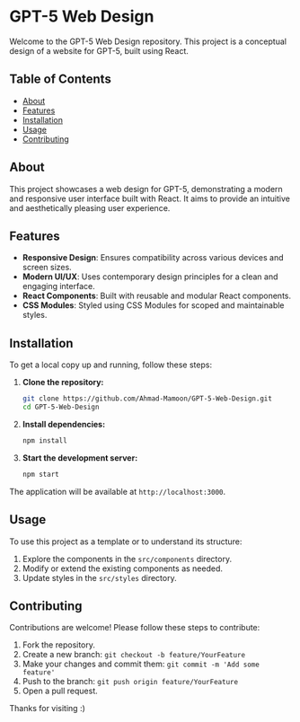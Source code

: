 # GPT-5 Web Design

Welcome to the GPT-5 Web Design repository. This project is a conceptual design of a website for GPT-5, built using React.

## Table of Contents

- [About](#about)
- [Features](#features)
- [Installation](#installation)
- [Usage](#usage)
- [Contributing](#contributing)

## About

This project showcases a web design for GPT-5, demonstrating a modern and responsive user interface built with React. It aims to provide an intuitive and aesthetically pleasing user experience.

## Features

- **Responsive Design**: Ensures compatibility across various devices and screen sizes.
- **Modern UI/UX**: Uses contemporary design principles for a clean and engaging interface.
- **React Components**: Built with reusable and modular React components.
- **CSS Modules**: Styled using CSS Modules for scoped and maintainable styles.

## Installation

To get a local copy up and running, follow these steps:

1. **Clone the repository:**

    ```sh
    git clone https://github.com/Ahmad-Mamoon/GPT-5-Web-Design.git
    cd GPT-5-Web-Design
    ```

2. **Install dependencies:**

    ```sh
    npm install
    ```

3. **Start the development server:**

    ```sh
    npm start
    ```

The application will be available at `http://localhost:3000`.

## Usage

To use this project as a template or to understand its structure:

1. Explore the components in the `src/components` directory.
2. Modify or extend the existing components as needed.
3. Update styles in the `src/styles` directory.

## Contributing

Contributions are welcome! Please follow these steps to contribute:

1. Fork the repository.
2. Create a new branch: `git checkout -b feature/YourFeature`
3. Make your changes and commit them: `git commit -m 'Add some feature'`
4. Push to the branch: `git push origin feature/YourFeature`
5. Open a pull request.

Thanks for visiting :)
